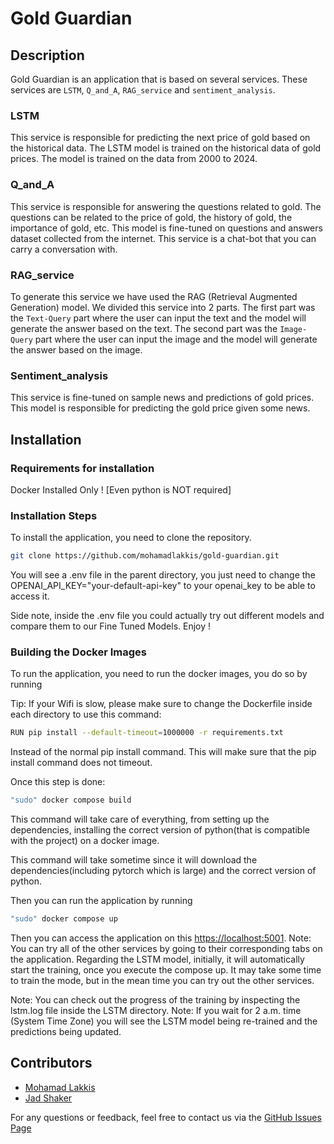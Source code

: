# Gold Guardian

## Description

Gold Guardian is an application that is based on several services. These services are `LSTM`, `Q_and_A`, `RAG_service` and `sentiment_analysis`.

### LSTM

This service is responsible for predicting the next price of gold based on the historical data. The LSTM model is trained on the historical data of gold prices. The model is trained on the data from 2000 to 2024.

### Q_and_A

This service is responsible for answering the questions related to gold. The questions can be related to the price of gold, the history of gold, the importance of gold, etc. This model is fine-tuned on questions and answers dataset collected from the internet. This service is a chat-bot that you can carry a conversation with.

### RAG_service

To generate this service we have used the RAG (Retrieval Augmented Generation) model. We divided this service into 2 parts. The first part was the `Text-Query` part where the user can input the text and the model will generate the answer based on the text. The second part was the `Image-Query` part where the user can input the image and the model will generate the answer based on the image.

### Sentiment_analysis

This service is fine-tuned on sample news and predictions of gold prices. This model is responsible for predicting the gold price given some news.


## Installation

### Requirements for installation 
Docker Installed Only ! [Even python is NOT required]

### Installation Steps

To install the application, you need to clone the repository.

```bash
git clone https://github.com/mohamadlakkis/gold-guardian.git
```

You will see a .env file in the parent directory, you just need to change the OPENAI_API_KEY="your-default-api-key" to your openai_key to be able to access it. 

Side note, inside the .env file you could actually try out different models and compare them to our Fine Tuned Models. Enjoy !

### Building the Docker Images

To run the application, you need to run the docker images, you do so by running

Tip: If your Wifi is slow, please make sure to change the Dockerfile inside each directory to use this command: 
```bash
RUN pip install --default-timeout=1000000 -r requirements.txt
```
Instead of the normal pip install command. This will make sure that the pip install command does not timeout.

Once this step is done: 
```bash
"sudo" docker compose build
```
This command will take care of everything, from setting up the dependencies, installing the correct version of python(that is compatible with the project) on a docker image. 

This command will take sometime since it will download the dependencies(including pytorch which is large) and the correct version of python.


Then you can run the application by running

```bash
"sudo" docker compose up
```
Then you can access the application on this [https://localhost:5001](http://localhost:5001).
Note: You can try all of the other services by going to their corresponding tabs on the application. Regarding the LSTM model, initially, it will automatically start the training, once you execute the compose up. It may take some time to train the mode, but in the mean time you can try out the other services.

Note: You can check out the progress of the training by inspecting the lstm.log file inside the LSTM directory. 
Note: If you wait for 2 a.m. time (System Time Zone) you will see the LSTM model being re-trained and the predictions being updated.


## Contributors

- [Mohamad Lakkis](https://github.com/mohamadlakkis)
- [Jad Shaker](https://github.com/jadshaker)

For any questions or feedback, feel free to contact us via the [GitHub Issues Page](https://github.com/mohamadlakkis/gold-guardian/issues)
